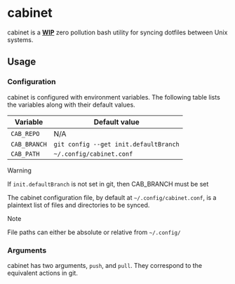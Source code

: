 # cabinet
cabinet is a __<ins>WIP</ins>__ zero pollution bash utility for syncing dotfiles between Unix systems.

## Usage
### Configuration
cabinet is configured with environment variables. The following table lists the variables along with their default values.

Variable  | Default value 
--- | --- 
`CAB_REPO`  | N/A
`CAB_BRANCH`  | `git config --get init.defaultBranch`
`CAB_PATH` | `~/.config/cabinet.conf`

> [!WARNING]
> If `init.defaultBranch` is not set in git, then CAB_BRANCH must be set

The cabinet configuration file, by default at `~/.config/cabinet.conf`, is a plaintext list of files and directories to be synced.
> [!NOTE]
> File paths can either be absolute or relative from `~/.config/`

### Arguments
cabinet has two arguments, `push`, and `pull`. They correspond to the equivalent actions in git. 
